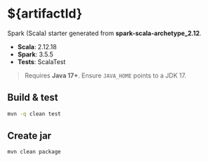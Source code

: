 # ${artifactId}

Spark (Scala) starter generated from **spark-scala-archetype_2.12**.

- **Scala**: 2.12.18  
- **Spark**: 3.5.5  
- **Tests**: ScalaTest

> Requires **Java 17+**. Ensure `JAVA_HOME` points to a JDK 17.

## Build & test

```bash
mvn -q clean test
```

## Create jar

```bash
mvn clean package
```
